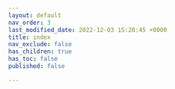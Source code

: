 ```yaml
---
layout: default
nav_order: 3
last_modified_date: 2022-12-03 15:20:45 +0000
title: index
nav_exclude: false
has_children: true
has_toc: false
published: false

---
```

